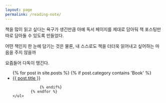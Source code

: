 ```yaml
---
layout: page
permalink: /reading-note/
---
```


책을 많이 읽고 싶다는 욕구가 생긴만큼
아예 독서 페이지를 제대로 담아둬
책 포스팅만 따로 담아둘 수 있도록 만들었다.

어떤 책인지 한 눈에 담기는 것은 물론,
내 스스로도 책을 더더욱 읽어내고 싶어하는 마음을 주지 않을까

요즘들어 다독이 땡긴다.

<div class="wrapper-reading-note">
    <ul class="book-list">
            {% for post in site.posts %}
                {% if post.category contains 'Book' %}
               <li><a href="{{ post.url | prepand : site.baseurl}}"> {{ post.title }} </a></li>
               
                
                {% endif%}
            {% endfor %}
    </ul>
</div>
     